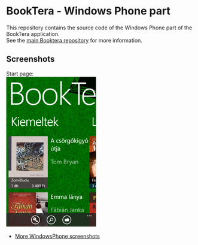 BookTera - Windows Phone part
=============================

This repository contains the source code of the Windows Phone part of the BookTera application.  
See the [main Booktera repository][main Booktera repository] for more information.

Screenshots
-----------

Start page: <br />
![WindowsPhoneStartPage][WindowsPhoneStartPage]
* [More WindowsPhone screenshots][WindowsPhone screenshots]



[main Booktera repository]: https://github.com/nvirth/BookTera
[WindowsPhoneStartPage]: https://github.com/nvirth/BookTera/blob/master/Helpers/Screenshots/WindowsPhone%20-%20StartPage.png "WindowsPhoneStartPage"
[WindowsPhone screenshots]: https://github.com/nvirth/BookTera/blob/master/Helpers/Screenshots/WindowsPhone/ "WindowsPhone screenshots"
